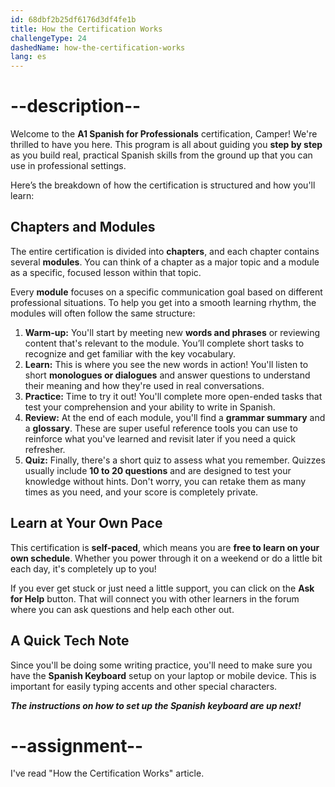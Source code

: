 ```yaml
---
id: 68dbf2b25df6176d3df4fe1b
title: How the Certification Works
challengeType: 24
dashedName: how-the-certification-works
lang: es
---
```


# --description--

Welcome to the **A1 Spanish for Professionals** certification, Camper! We're thrilled to have you here. This program is all about guiding you **step by step** as you build real, practical Spanish skills from the ground up that you can use in professional settings.

Here’s the breakdown of how the certification is structured and how you'll learn:


## Chapters and Modules

The entire certification is divided into **chapters**, and each chapter contains several **modules**. You can think of a chapter as a major topic and a module as a specific, focused lesson within that topic.

Every **module** focuses on a specific communication goal based on different professional situations. To help you get into a smooth learning rhythm, the modules will often follow the same structure:

1.  **Warm-up:** You'll start by meeting new **words and phrases** or reviewing content that's relevant to the module. You’ll complete short tasks to recognize and get familiar with the key vocabulary.
2.  **Learn:** This is where you see the new words in action! You'll listen to short **monologues or dialogues** and answer questions to understand their meaning and how they're used in real conversations.
3.  **Practice:** Time to try it out! You'll complete more open-ended tasks that test your comprehension and your ability to write in Spanish.
4.  **Review:** At the end of each module, you'll find a **grammar summary** and a **glossary**. These are super useful reference tools you can use to reinforce what you've learned and revisit later if you need a quick refresher.
5.  **Quiz:** Finally, there's a short quiz to assess what you remember. Quizzes usually include **10 to 20 questions** and are designed to test your knowledge without hints. Don't worry, you can retake them as many times as you need, and your score is completely private.


## Learn at Your Own Pace

This certification is **self-paced**, which means you are **free to learn on your own schedule**. Whether you power through it on a weekend or do a little bit each day, it's completely up to you!

If you ever get stuck or just need a little support, you can click on the **Ask for Help** button. That will connect you with other learners in the forum where you can ask questions and help each other out.


## A Quick Tech Note

Since you'll be doing some writing practice, you'll need to make sure you have the **Spanish Keyboard** setup on your laptop or mobile device. This is important for easily typing accents and other special characters.

***The instructions on how to set up the Spanish keyboard are up next!***

# --assignment--

I've read "How the Certification Works" article.
